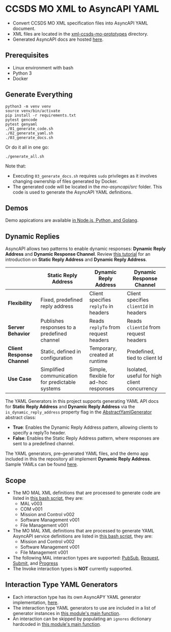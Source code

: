 # CCSDS MO XML to AsyncAPI YAML
- Convert CCSDS MO XML specification files into AsyncAPI YAML document.
- XML files are located in the [xml-ccsds-mo-prototypes](/xml-ccsds-mo-prototypes/) directory.
- Generated AsyncAPI docs are hosted [here](https://tanagraspace.github.io/ccsds-mo-to-asyncapi/).

## Prerequisites
- Linux environment with bash
- Python 3
- Docker

## Generate Everything
```shell
python3 -m venv venv
source venv/bin/activate
pip install -r requirements.txt
pytest gencode
pytest genyaml
./01_generate_code.sh
./02_generate_yaml.sh
./03_generate_docs.sh
```

Or do it all in one go:
```shell
./generate_all.sh
```

Note that:
- Executing `03_generate_docs.sh` requires `sudo` privileges as it involves changing ownership of files generated by Docker.
- The generated code will be located in the _mo-asyncapi/src_ folder. This code is used to generate the AsyncAPI YAML definitions.

## Demos
Demo appications are available [in Node.js, Python, and Golang](./demo/).

## Dynamic Replies
AsyncAPI allows two patterns to enable dynamic responses: **Dynamic Reply Address** and **Dynamic Response Channel**. Review [this tutorial](https://www.asyncapi.com/docs/tutorials/getting-started/request-reply) for an introduction on **Static Reply Address** and **Dynamic Reply Address**.

|                             | **Static Reply Address**                          | **Dynamic Reply Address**             | **Dynamic Response Channel**                  |
|-----------------------------|---------------------------------------------------|---------------------------------------|-----------------------------------------------|
| **Flexibility**             | Fixed, predefined reply address                   | Client specifies `replyTo` in headers | Client specifies `clientId` in headers        |
| **Server Behavior**         | Publishes responses to a predefined channel       | Reads `replyTo` from request headers  | Reads `clientId` from request headers         |
| **Client Response Channel** | Static, defined in configuration                  | Temporary, created at runtime         | Predefined, tied to client Id                 |
| **Use Case**                | Simplified communication for predictable systems  | Simple, flexible for ad-hoc responses | Isolated, useful for high client concurrency  |


The YAML Generators in this project supports generating YAML API docs for **Static Reply Address** and **Dynamic Reply Address** via the `is_dynamic_reply_address` property flag in the [AbstractYamlGenerator](./genyaml/src/generators/abstract_yaml_generator.py) abstract class:
- **True**: Enables the Dynamic Reply Address pattern, allowing clients to specify a replyTo header.
- **False**: Enables the Static Reply Address pattern, where responses are sent to a predefined channel.

The YAML generators, pre-generated YAML files, and the demo app included in this the repository all implement **Dynamic Reply Address**. Sample YAMLs can be found [here](./SAMPLEYAML.md).

## Scope
- The MO MAL XML definitions that are processed to generate code are listed in [this bash script](/01_generate_code.sh), they are:
  - MAL v003
  - COM v001
  - Mission and Control v002
  - Software Management v001
  - File Management v001
- The MO MAL XML definitions that are processed to generate YAML AsyncAPI service definitions are listed in [this bash script](/02_generate_yaml.sh), they are:
  - Mission and Control v002
  - Software Management v001
  - File Management v001
- The following MAL interaction types are supported: [PubSub](/genyaml/src/generators/yaml_generator_pubsub.py), [Request](/genyaml/src/generators/yaml_generator_request.py), [Submit](/genyaml/src/generators/yaml_generator_submit.py), and [Progress](/genyaml/src/generators/yaml_generator_progress.py)
- The Invoke interaction types is **NOT** currently supported.

## Interaction Type YAML Generators
- Each interaction type has its own AsyncAPY YAML generator implementation, [here](/genyaml/src/generators/).
- The interaction type YAML generators to use are included in a list of generator instances in [this module's main function](/genyaml/src/generate_yaml.py).
- An interaction can be skipped by populating an `ignores` dictionary hardcoded in [this module's main function](/genyaml/src/generate_yaml.py).
